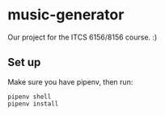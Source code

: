 # music-generator
Our project for the ITCS 6156/8156 course. :)
  
## Set up  
Make sure you have pipenv, then run:  
```  
pipenv shell  
pipenv install 
```
